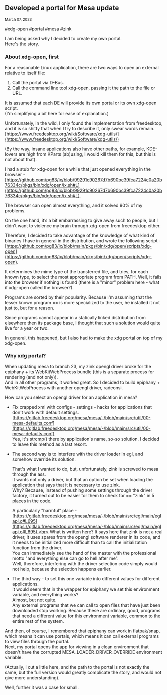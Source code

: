## Developed a portal for Mesa update
<sup> March 07, 2023 </sup>

#xdg-open #portal #mesa #zink

I am being asked why I decided to create my own portal.<br>
Here's the story.

### About xdg-open, first

For a reasonable Linux application, there are two ways to open an external relative to itself file:
1. Call the portal via D-Bus.
2. Call the command line tool xdg-open, passing it the path to the file or URL.

It is assumed that each DE will provide its own portal or its own xdg-open script.<br> 
(I'm simplifying a bit here for ease of explanation.)

Unfortunately, in the wild, I only found the implementation from freedesktop, and it is so shitty that when I try to describe it, only swear words remain.
[https://www.freedesktop.org/wiki/Software/xdg-utils/](https://www.freedesktop.org/wiki/Software/xdg-utils/)

(By the way, insane applications also have other paths, for example, KDE-lovers are high from KParts (ab)using, I would kill them for this, but this is not about that).

I had a stub for xdg-open for a while that just opened everything in the browser - 
[https://github.com/pg83/ix/blob/99291c90267d7b690bc39fca7224c0a20b76334c/pkgs/bin/xdg/open/ix.sh#L](https://github.com/pg83/ix/blob/99291c90267d7b690bc39fca7224c0a20b76334c/pkgs/bin/xdg/open/ix.sh#L).

The browser can open almost everything, and it solved 90% of my problems.

On the one hand, it’s a bit embarrassing to give away such to people, but I didn’t want to violence my brain through xdg-open from freedesktop either.

Therefore, I decided to take advantage of the knowledge of what kind of binaries I have in general in the distribution, and wrote the following script - [https://github.com/pg83/ix/blob/main/pkgs/bin/xdg/open/scripts/xdg-open](https://github.com/pg83/ix/blob/main/pkgs/bin/xdg/open/scripts/xdg-open).

It determines the mime type of the transferred file, and tries, for each known type, to select the most appropriate program from PATH. Well, it fails into the browser if nothing is found (there is a "minor" problem here - what if xdg-open called the browser?).

Programs are sorted by their popularity. Because I'm assuming that the lesser known program == is more specialized to the user, he installed it not just to, but for a reason.

Since programs cannot appear in a statically linked distribution from elsewhere then its package base, I thought that such a solution would quite live for a year or two.

In general, this happened, but I also had to make the xdg portal on top of my xdg-open.

### Why xdg portal?

When updating mesa to branch 23, my zink opengl driver broke for the epiphany + its WebKitWebProcess bundle (this is a separate process for rendering (and not only)).<br>
And in all other programs, it worked great. So I decided to build epiphany + WebKitWebProcess with another opengl driver, radeonsi.

How can you select an opengl driver for an application in mesa?

* Fix crapped xml with configs - settings - hacks for applications that don't work with default settings.
[https://gitlab.freedesktop.org/mesa/mesa/-/blob/main/src/util/00-mesa-defaults.conf](https://gitlab.freedesktop.org/mesa/mesa/-/blob/main/src/util/00-mesa-defaults.conf)<br>
Yes, it's strcmp() there by application's name, so-so solution. I decided to leave this method as a last resort.

* The second way is to interfere with the driver loader in egl, and somehow override its solution.<br>

  That's what I wanted to do, but, unfortunately, zink is screwed to mesa through the ass.<br>
  It wants not only a driver, but that an option be set when loading the application that says that it is necessary to use zink.<br> 
  Why? Because, instead of pushing some settings through the driver factory, it turned out to be easier for them to check for == "zink" in 5 places in the  code.<br> 

  A particularly "harmful" place - 
[https://gitlab.freedesktop.org/mesa/mesa/-/blob/main/src/egl/main/eglapi.c#L695](https://gitlab.freedesktop.org/mesa/mesa/-/blob/main/src/egl/main/eglapi.c#L695).<br>
  What is written here? It says here that zink is not a real driver, it uses spares from the opengl software renderer in its code, and it needs to be   initialized more difficult than to call the initialization function from the driver.<br>
  You can immediately see the hand of the master with the professional motto "and everything else can go to hell after me".<br>
  Well, therefore, interfering with the driver selection code simply would not help, because the selection happens earlier.

* The third way - to set this one variable into different values for different applications.<br>
It would seem that in the wrapper for epiphany we set this environment variable, and everything works?<br> 
Almost, but not quite.<br> 
Any external programs that we can call to open files that have just been downloaded stop working. Because these are ordinary, good, programs that need a different value for this environment variable, common to the entire rest of the system.

And then, of course, I remembered that epiphany can work in flatpak/snap, which means it can use portals, which means it can call external programs to view files through the portal.<br>
Next, my portal opens the app for viewing in a clean environment that doesn't have the corrupted MESA_LOADER_DRIVER_OVERRIDE environment variable.

(Actually, I cut a little here, and the path to the portal is not exactly the same, but the full version would greatly complicate the story, and would not give more understanding).

Well, further it was a case for small.
